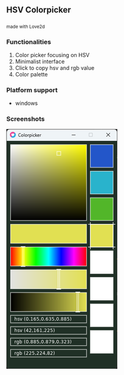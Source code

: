 ## HSV Colorpicker
<sub>made with Love2d</sub>

### Functionalities
1. Color picker focusing on HSV
2. Minimalist interface
3. Click to copy hsv and rgb value
4. Color palette


### Platform support
* windows


### Screenshots
![image](images/Screenshot%202025-01-17%20133821.png)